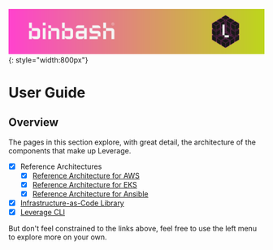 ![binbash-logo](../assets/images/logos/binbash-leverage-header.png "binbash"){: style="width:800px"}

# User Guide

## Overview
The pages in this section explore, with great detail, the architecture of the components that make up Leverage.

- [x] Reference Architectures
    - [x] [Reference Architecture for AWS](ref-architecture-aws/overview/)
    - [x] [Reference Architecture for EKS](ref-architecture-eks/overview/)
    - [x] [Reference Architecture for Ansible](ref-architecture-ansible/overview/)
- [x] [Infrastructure-as-Code Library](infra-as-code-library/overview/)
- [x] [Leverage CLI](leverage-cli/overview/)

But don't feel constrained to the links above, feel free to use the left menu to explore more on your own.
